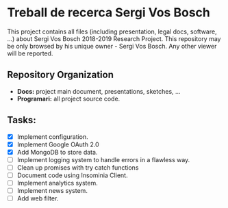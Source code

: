 # Treball de recerca Sergi Vos Bosch
This project contains all files (including presentation, legal docs, software, ...) about Sergi Vos Bosch 2018-2019 Research Project. This repository may be only browsed by his unique owner - Sergi Vos Bosch. Any other viewer will be reported.

## Repository Organization
 - **Docs:** project main document, presentations, sketches, ...
 - **Programari:** all project source code.

## Tasks:
 - [X] Implement configuration.
 - [X] Implement Google OAuth 2.0
 - [X] Add MongoDB to store data.
 - [ ] Implement logging system to handle errors in a flawless way.
 - [ ] Clean up promises with try catch functions
 - [ ] Document code using Insominia Client.
 - [ ] Implement analytics system.
 - [ ] Implement news system.
 - [ ] Add web filter.